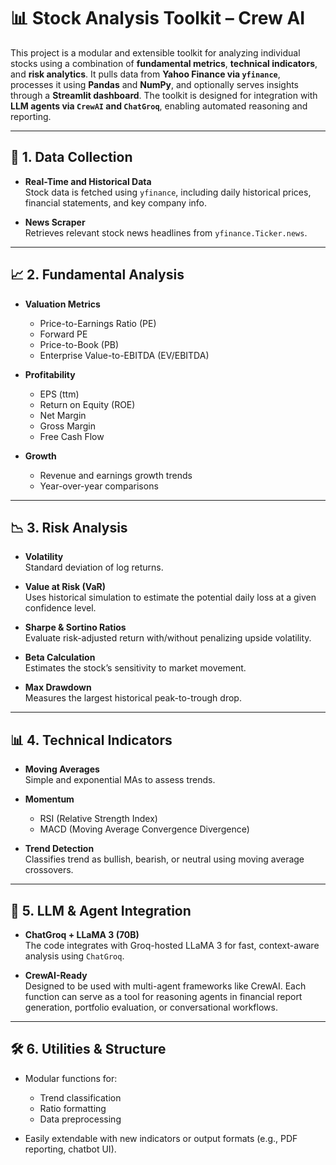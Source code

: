 # 📊 Stock Analysis Toolkit – Crew AI

This project is a modular and extensible toolkit for analyzing individual stocks using a combination of **fundamental metrics**, **technical indicators**, and **risk analytics**. It pulls data from **Yahoo Finance via `yfinance`**, processes it using **Pandas** and **NumPy**, and optionally serves insights through a **Streamlit dashboard**. The toolkit is designed for integration with **LLM agents via `CrewAI` and `ChatGroq`**, enabling automated reasoning and reporting.

---

## 🧩 1. Data Collection

- **Real-Time and Historical Data**  
  Stock data is fetched using `yfinance`, including daily historical prices, financial statements, and key company info.
  
- **News Scraper**  
  Retrieves relevant stock news headlines from `yfinance.Ticker.news`.

---

## 📈 2. Fundamental Analysis

- **Valuation Metrics**
  - Price-to-Earnings Ratio (PE)
  - Forward PE
  - Price-to-Book (PB)
  - Enterprise Value-to-EBITDA (EV/EBITDA)

- **Profitability**
  - EPS (ttm)
  - Return on Equity (ROE)
  - Net Margin
  - Gross Margin
  - Free Cash Flow

- **Growth**
  - Revenue and earnings growth trends
  - Year-over-year comparisons

---

## 📉 3. Risk Analysis

- **Volatility**  
  Standard deviation of log returns.

- **Value at Risk (VaR)**  
  Uses historical simulation to estimate the potential daily loss at a given confidence level.

- **Sharpe & Sortino Ratios**  
  Evaluate risk-adjusted return with/without penalizing upside volatility.

- **Beta Calculation**  
  Estimates the stock’s sensitivity to market movement.

- **Max Drawdown**  
  Measures the largest historical peak-to-trough drop.

---

## 📊 4. Technical Indicators

- **Moving Averages**  
  Simple and exponential MAs to assess trends.

- **Momentum**
  - RSI (Relative Strength Index)
  - MACD (Moving Average Convergence Divergence)

- **Trend Detection**  
  Classifies trend as bullish, bearish, or neutral using moving average crossovers.

---

## 🧠 5. LLM & Agent Integration

- **ChatGroq + LLaMA 3 (70B)**  
  The code integrates with Groq-hosted LLaMA 3 for fast, context-aware analysis using `ChatGroq`.

- **CrewAI-Ready**  
  Designed to be used with multi-agent frameworks like CrewAI. Each function can serve as a tool for reasoning agents in financial report generation, portfolio evaluation, or conversational workflows.

---

## 🛠️ 6. Utilities & Structure

- Modular functions for:
  - Trend classification
  - Ratio formatting
  - Data preprocessing

- Easily extendable with new indicators or output formats (e.g., PDF reporting, chatbot UI).
